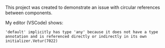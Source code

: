 This project was created to demonstrate an issue with circular references between components.

My editor (VSCode) shows:

`'default' implicitly has type 'any' because it does not have a type annotation and is referenced directly or indirectly in its own initializer.Vetur(7022)`
